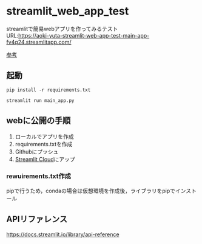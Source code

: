 # streamlit_web_app_test

streamlitで簡易webアプリを作ってみるテスト\
URL:https://aoki-yuta-streamlit-web-app-test-main-app-fv4q24.streamlitapp.com/

[参考](https://youtu.be/4nsTce1Oce8)

## 起動

~~~
pip install -r requirements.txt
~~~

~~~
streamlit run main_app.py
~~~

## webに公開の手順

1. ローカルでアプリを作成
2. requirements.txtを作成
3. Githubにプッシュ
4. [Streamlit Cloud](https://streamlit.io/cloud)にアップ
   
### rewuirements.txt作成
pipで行うため，condaの場合は仮想環境を作成後，ライブラリをpipでインストール

## APIリファレンス
https://docs.streamlit.io/library/api-reference
